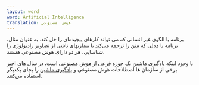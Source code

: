 ```yaml
---
layout: word
word: Artificial Intelligence
translation: هوش  مصنوعی
---
```


برنامه یا الگوی غیر انسانی که می تواند کارهای پیچیده‌ای را حل کند. به عنوان مثال، برنامه یا مدلی که متن را ترجمه می‌کند یا بیماریهای ناشی از تصاویر رادیولوژی را شناسایی، هر دو دارای هوش مصنوعی هستند.

با وجود اینکه یادگیری ماشین یک حوزه فرعی از هوش مصنوعی است، در سال های اخیر برخی از سازمان ها اصطلاحات هوش مصنوعی و [یادگیری ماشین](/M/machine_learning/) را بجای یکدیگر استفاده می‌کنند.
